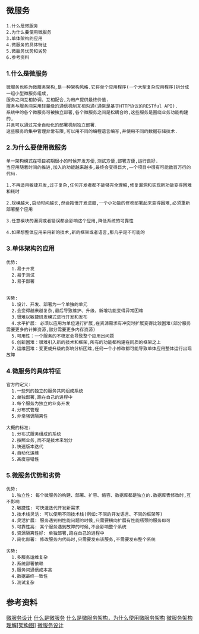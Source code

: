 ## 微服务
```
1.什么是微服务
2.为什么要使用微服务
3.单体架构的应用
4.微服务的具体特征
5.微服务优势和劣势
6.参考资料
```

### 1.什么是微服务
```
微服务也称为微服务架构,是一种架构风格.它将单个应用程序(一个大型复杂应用程序)拆分成一组小型微服务组成,
服务之间互相协调、互相配合,为用户提供最终价值.
服务与服务间采用轻量级的通信机制互相沟通(通常是基于HTTP协议的RESTful API).
系统中的各个微服务可被独立部署,各个微服务之间是松耦合的,这些服务是围绕业务功能构建的,
并且可以通过完全自动化的部署机制独立部署.
这些服务的集中管理非常有限,可以用不同的编程语言编写,并使用不同的数据存储技术.
```

### 2.为什么要使用微服务
```
单一架构模式在项目初期很小的时候开发方便,测试方便,部署方便,运行良好.
当应用随着时间的推进,加入的功能越来越多,最终会变得巨大,一个项目中很有可能数百万行的代码.

1.不再适用敏捷开发,过于复杂,任何开发者都不能够完全理解,修复漏洞和实现新功能变得困难和耗时

2.规模越大,启动时间越长,然会拖慢开发进度,一个小功能的修改部署起来变得困难,必须重新部署整个应用

3.任意模块的漏洞或者错误都会影响这个应用,降低系统的可靠性

4.如果想整体应用采用新的技术,新的框架或者语言,那几乎是不可能的
```


### 3.单体架构的应用
```
优势:
  1.易于开发
  2.易于测试
  3.易于部署


劣势:
  1.设计、开发、部署为一个单独的单元
  2.会变得越来越复杂,最后导致维护、升级、新增功能变得异常困难
  3.很难以敏捷研发模式进行开发和发布
  4.水平扩展: 必须以应用为单位进行扩展,在资源需求有冲突时扩展变得比较困难(部分服务需要更多的计算资源,部分需要更多内存资源)
  5.可用性：一个服务的不稳定会导致整个应用出问题
  6.创新困难：很难引入新的技术和框架,所有的功能都构建在同质的框架之上
  7.运维困难：变更或升级的影响分析困难,任何一个小修改都可能导致单体应用整体运行出现故障
```


### 4.微服务的具体特征
```
官方的定义:
  1.一些列的独立的服务共同组成系统
  2.单独部署,跑在自己的进程中
  3.每个服务为独立的业务开发
  4.分布式管理
  5.非常强调隔离性

大概的标准:
  1.分布式服务组成的系统
  2.按照业务,而不是技术来划分
  3.快速版本迭代
  4.自动化运维
  5.高度容错性
```


### 5.微服务优势和劣势
```
优势:
  1.独立性: 每个微服务的构建、部署、扩容、缩容、数据库都是独立的.数据库表修改时,互不影响
  2.敏捷性: 可快速迭代开发新需求
  3.技术栈灵活: 可以使用不同技术栈(例如:不同的开发语言、不同的框架等)
  4.灵活扩展: 服务遇到到性能问题的时候,只需要横向扩展有性能瓶颈的服务即可
  5.可靠性高: 某个服务遇到故障的时候,不会影响整个系统
  6.资源隔离性好: 单独部署,跑在自己的进程中
  7.简化部署: 修改服务内代码时,只需要发布该服务,不需要发布整个系统

劣势:
  1.多服务运维复杂
  2.系统部署依赖
  3.服务间通信成本高
  4.数据最终一致性
  5.测试复杂
```

## 参考资料
[微服务设计](http://kriszhang.com/building-mircoservice/#%E4%BB%80%E4%B9%88%E6%98%AF%E5%BE%AE%E6%9C%8D%E5%8A%A1)
[什么是微服务](https://www.itcodemonkey.com/article/1914.html)
[什么是微服务架构，为什么使用微服务架构](https://www.cnblogs.com/hongxf1990/p/6491014.html)
[微服务架构理解[架构图]](https://blog.csdn.net/bcqtt/article/details/79649296)
[微服务设计](https://www.processon.com/mindmap/5d1e12fae4b0316252cfc60b)